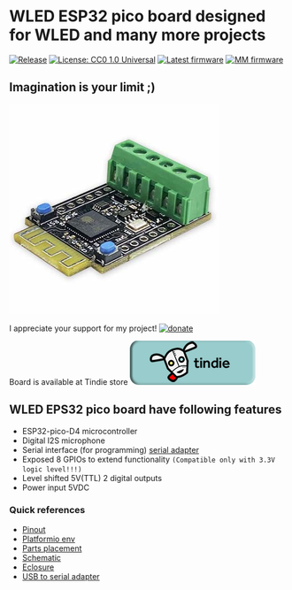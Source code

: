 # WLED ESP32 pico board designed for WLED and many more projects

[![Release](https://img.shields.io/github/v/release/srg74/WLED-ESP32-pico?style=flat-square)](https://img.shields.io/github/v/release/srg74/WLED-ESP32-pico)
[![License: CC0 1.0 Universal](https://img.shields.io/badge/License-CC%201.0-blue?style=flat-square)](https://creativecommons.org/publicdomain/zero/1.0/)
[![Latest firmware](https://img.shields.io/static/v1?label=Latest&message=firmware&color=red&style=flat-square)](https://github.com/srg74/WLED-wemos-shield/tree/master/resources/Firmware/%40Aircoookie/Latest)
[![MM firmware](https://img.shields.io/static/v1?label=MM&message=firmware&color=red&style=flat-square)](https://github.com/srg74/WLED-wemos-shield/tree/master/resources/Firmware/%40MoonModules/latest)
## Imagination is your limit ;)

![Board](https://github.com/srg74/WLED-ESP32-pico/blob/main/images/Pico-v1-3.jpg)

I appreciate your support for my project! [![donate](https://www.paypalobjects.com/en_US/i/btn/btn_donateCC_LG.gif)](https://www.paypal.com/donate/?hosted_button_id=VU7L89Z2RR7S4)

Board is available at Tindie store [![tindie](https://github.com/srg74/WLED-ESP32-pico/blob/main/images/tindie-logo@2x.png)](https://www.tindie.com/products/28276/)

## WLED EPS32 pico board have following features

- ESP32-pico-D4 microcontroller
- Digital I2S microphone
- Serial interface (for programming) [serial adapter](https://www.tindie.com/products/30048/)
- Exposed 8 GPIOs to extend functionality `(Compatible only with 3.3V logic level!!!)`
- Level shifted 5V(TTL) 2 digital outputs 
- Power input 5VDC

### Quick references

- [Pinout](https://github.com/srg74/WLED-ESP32-pico/blob/main/Resources/Pico-v1-pinout.pdf)
- [Platformio env](https://github.com/srg74/WLED-ESP32-pico/blob/main/Platformio_env.md)
- [Parts placement](https://github.com/srg74/WLED-ESP32-pico/blob/main/Resources/ESP32-pico_v1.png)
- [Schematic](https://github.com/srg74/WLED-ESP32-pico/blob/main/Resources/ESP32-pico_v1_schematic.pdf)
- [Eclosure](https://github.com/srg74/WLED-ESP32-pico/blob/main/Resources/3D_prints)
- [USB to serial adapter](https://github.com/srg74/ESP-uploader-CH340C)
